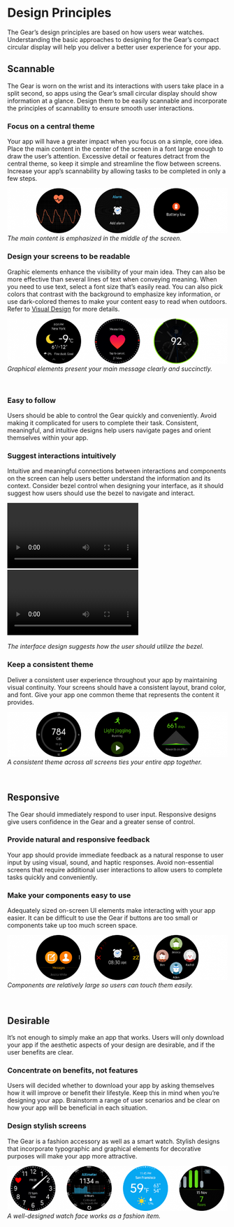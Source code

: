 # Design Principles


The Gear’s design principles are based on how users wear watches. Understanding the basic approaches to designing for the Gear’s compact circular display will help you deliver a better user experience for your app.

## Scannable


The Gear is worn on the wrist and its interactions with users take place in a split second, so apps using the Gear’s small circular display should show information at a glance. Design them to be easily scannable and incorporate the principles of scannability to ensure smooth user interactions.

### Focus on a central theme

Your app will have a greater impact when you focus on a simple, core idea. Place the main content in the center of the screen in a font large enough to draw the user’s attention. Excessive detail or features detract from the central theme, so keep it simple and streamline the flow between screens. Increase your app’s scannability by allowing tasks to be completed in only a few steps.

![](media/design_principle_1.1.1-850x174.png)  
*The main content is emphasized in the middle of the screen.*

### Design your screens to be readable

Graphic elements enhance the visibility of your main idea. They can also be more effective than several lines of text when conveying meaning. When you need to use text, select a font size that’s easily read. You can also pick colors that contrast with the background to emphasize key information, or use dark-colored themes to make your content easy to read when outdoors. Refer to [Visual Design](visual-design.md) for more details.


![](media/design_principle_1.1.2-850x174.png)  
*Graphical elements present your main message clearly and succinctly.*

 
### Easy to follow
Users should be able to control the Gear quickly and conveniently. Avoid making it complicated for users to complete their task. Consistent, meaningful, and intuitive designs help users navigate pages and orient themselves within your app.

### Suggest interactions intuitively

Intuitive and meaningful connections between interactions and components on the screen can help users better understand the information and its context. Consider bezel control when designing your interface, as it should suggest how users should use the bezel to navigate and interact.

<video controls>
  <source src="media/1.2.1.directionconnection2_moreoption.mp4" type=video/mp4>
</video>

<video controls>
  <source src="media/1.2.1.directionconnection1_health.mp4" type=video/mp4>
</video>

*The interface design suggests how the user should utilize the bezel.*

### Keep a consistent theme

Deliver a consistent user experience throughout your app by maintaining visual continuity. Your screens should have a consistent layout, brand color, and font. Give your app one common theme that represents the content it provides.


![](media/design_principle_1.2.2-850x174.png)  
*A consistent theme across all screens ties your entire app together.*

 
## Responsive
The Gear should immediately respond to user input. Responsive designs give users confidence in the Gear and a greater sense of control.

### Provide natural and responsive feedback

Your app should provide immediate feedback as a natural response to user input by using visual, sound, and haptic responses. Avoid non-essential screens that require additional user interactions to allow users to complete tasks quickly and conveniently.

### Make your components easy to use

Adequately sized on-screen UI elements make interacting with your app easier. It can be difficult to use the Gear if buttons are too small or components take up too much screen space.

![](media/design_principle_1.3.2-850x174.png)  
*Components are relatively large so users can touch them easily.*

 
## Desirable
It’s not enough to simply make an app that works. Users will only download your app if the aesthetic aspects of your design are desirable, and if the user benefits are clear.

### Concentrate on benefits, not features

Users will decided whether to download your app by asking themselves how it will improve or benefit their lifestyle. Keep this in mind when you’re designing your app. Brainstorm a range of user scenarios and be clear on how your app will be beneficial in each situation.

### Design stylish screens

The Gear is a fashion accessory as well as a smart watch. Stylish designs that incorporate typographic and graphical elements for decorative purposes will make your app more attractive.

![](media/design_principle_1.4.2-850x174.png)  
*A well-designed watch face works as a fashion item.*
